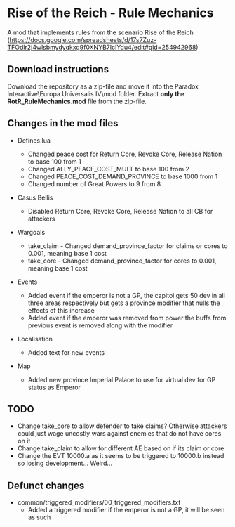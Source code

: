 # Rise of the Reich - Rule Mechanics 
A mod that implements rules from the scenario Rise of the Reich (https://docs.google.com/spreadsheets/d/17s7Zuz-TFOdlr2j4wlsbmydyqkxg9f0XNYB7IclYdu4/edit#gid=254942968)

## Download instructions
Download the repository as a zip-file and move it into the Paradox Interactive\Europa Universalis IV\mod folder. Extract **only the RotR_RuleMechanics.mod** file from the zip-file.


## Changes in the mod files
- Defines.lua
	- Changed peace cost for Return Core, Revoke Core, Release Nation to base 100 from 1
	- Changed ALLY_PEACE_COST_MULT to base 100 from 2
	- Changed PEACE_COST_DEMAND_PROVINCE to base 1000 from 1
	- Changed number of Great Powers to 9 from 8

- Casus Bellis
	- Disabled Return Core, Revoke Core, Release Nation to all CB for attackers

- Wargoals
	- take_claim - Changed demand_province_factor for claims or cores to 0.001, meaning base 1 cost
	- take_core - Changed demand_province_factor for cores to 0.001, meaning base 1 cost


- Events
	- Added event if the emperor is not a GP, the capitol gets 50 dev in all three areas respectively but gets a province modifier that nulls the effects of this increase
	- Added event if the emperor was removed from power the buffs from previous event is removed along with the modifier

- Localisation
	- Added text for new events
	
- Map
	- Added new province Imperial Palace to use for virtual dev for GP status as Emperor




## TODO
- Change take_core to allow defender to take claims? Otherwise attackers could just wage uncostly wars against enemies that do not have cores on it
- Change take_claim to allow for different AE based on if its claim or core
- Change the EVT 10000.a as it seems to be triggered to 10000.b instead so losing development... Weird...

## Defunct changes
- common/triggered_modifiers/00_triggered_modifiers.txt
	- Added a triggered modifier if the emperor is not a GP, it will be seen as such


